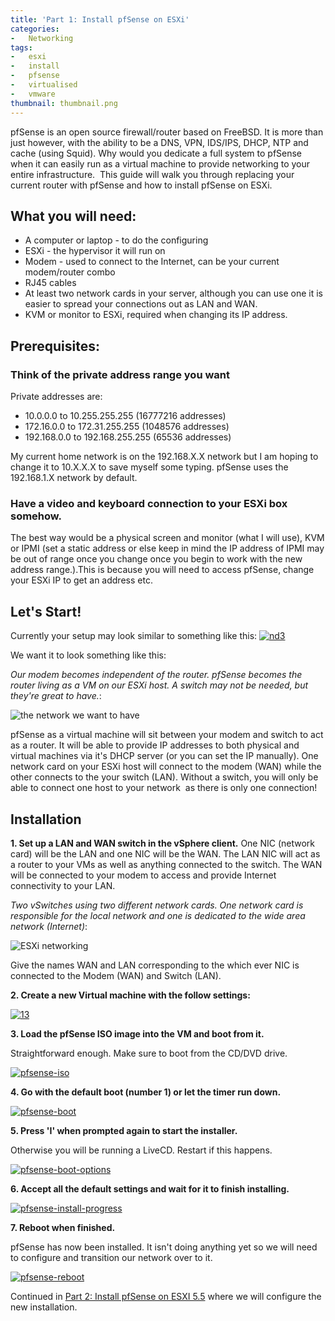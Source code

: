 ```yaml
---
title: 'Part 1: Install pfSense on ESXi'
categories:
-   Networking
tags:
-   esxi
-   install
-   pfsense
-   virtualised
-   vmware
thumbnail: thumbnail.png
---
```


pfSense is an open source firewall/router based on FreeBSD. It is more than just however, with the ability to be a DNS, VPN, IDS/IPS, DHCP, NTP and cache (using Squid). Why would you dedicate a full system to pfSense when it can easily run as a virtual machine to provide networking to your entire infrastructure.  This guide will walk you through replacing your current router with pfSense and how to install pfSense on ESXi.

<!-- more -->

## What you will need:

*   A computer or laptop - to do the configuring
*   ESXi - the hypervisor it will run on
*   Modem - used to connect to the Internet, can be your current modem/router combo
*   RJ45 cables
*   At least two network cards in your server, although you can use one it is easier to spread your connections out as LAN and WAN.
*   KVM or monitor to ESXi, required when changing its IP address.

## Prerequisites:

### Think of the private address range you want

Private addresses are:

*   10.0.0.0 to 10.255.255.255 (16777216 addresses)
*   172.16.0.0 to 172.31.255.255 (1048576 addresses)
*   192.168.0.0 to 192.168.255.255 (65536 addresses)

My current home network is on the 192.168.X.X network but I am hoping to change it to 10.X.X.X to save myself some typing. pfSense uses the 192.168.1.X network by default.

### Have a video and keyboard connection to your ESXi box somehow.

The best way would be a physical screen and monitor (what I will use), KVM or IPMI (set a static address or else keep in mind the IP address of IPMI may be out of range once you change once you begin to work with the new address range.).This is because you will need to access pfSense, change your ESXi IP to get an address etc.

## Let's Start!

Currently your setup may look similar to something like this: [![nd3](nd3.png)](nd3.png)

We want it to look something like this:

_Our modem becomes independent of the router. pfSense becomes the router living as a VM on our ESXi host. A switch may not be needed, but they're great to have._:

![the network we want to have](network-diagram.png)

pfSense as a virtual machine will sit between your modem and switch to act as a router. It will be able to provide IP addresses to both physical and virtual machines via it's DHCP server (or you can set the IP manually). One network card on your ESXi host will connect to the modem (WAN) while the other connects to the your switch (LAN). Without a switch, you will only be able to connect one host to your network  as there is only one connection!

## Installation

**1. Set up a LAN and WAN switch in the vSphere client.** One NIC (network card) will be the LAN and one NIC will be the WAN. The LAN NIC will act as a router to your VMs as well as anything connected to the switch. The WAN will be connected to your modem to access and provide Internet connectivity to your LAN.

_Two vSwitches using two different network cards. One network card is responsible for the local network and one is dedicated to the wide area network (Internet)_:

![ESXi networking](lanwan.png)

Give the names WAN and LAN corresponding to the which ever NIC is connected to the Modem (WAN) and Switch (LAN).

**2. Create a new Virtual machine with the follow settings:**

[![13](13.png)](13.png)

**3. Load the pfSense ISO image into the VM and boot from it.**

Straightforward enough. Make sure to boot from the CD/DVD drive.

[![pfsense-iso](14.png)](14.png)

**4. Go with the default boot (number 1) or let the timer run down.**

[![pfsense-boot](141.png)](141.png)

**5. Press 'I' when prompted again to start the installer.**

Otherwise you will be running a LiveCD. Restart if this happens.

[![pfsense-boot-options](142.png)](142.png)

**6. Accept all the default settings and wait for it to finish installing.**

[![pfsense-install-progress](143.png)](143.png)

**7. Reboot when finished.**

pfSense has now been installed. It isn't doing anything yet so we will need to configure and transition our network over to it.

[![pfsense-reboot](144.png)](144.png)

Continued in [Part 2: Install pfSense on ESXI 5.5](/part-2-install-pfsense-esxi-5-5/) where we will configure the new installation.
